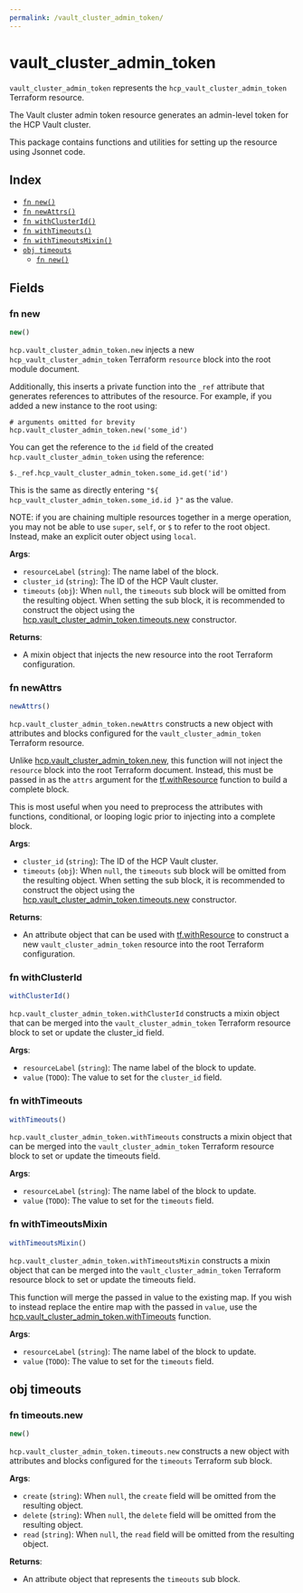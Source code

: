 ```yaml
---
permalink: /vault_cluster_admin_token/
---
```


# vault_cluster_admin_token

`vault_cluster_admin_token` represents the `hcp_vault_cluster_admin_token` Terraform resource.

The Vault cluster admin token resource generates an admin-level token for the HCP Vault cluster.

This package contains functions and utilities for setting up the resource using Jsonnet code.


## Index

* [`fn new()`](#fn-new)
* [`fn newAttrs()`](#fn-newattrs)
* [`fn withClusterId()`](#fn-withclusterid)
* [`fn withTimeouts()`](#fn-withtimeouts)
* [`fn withTimeoutsMixin()`](#fn-withtimeoutsmixin)
* [`obj timeouts`](#obj-timeouts)
  * [`fn new()`](#fn-timeoutsnew)

## Fields

### fn new

```ts
new()
```


`hcp.vault_cluster_admin_token.new` injects a new `hcp_vault_cluster_admin_token` Terraform `resource`
block into the root module document.

Additionally, this inserts a private function into the `_ref` attribute that generates references to attributes of the
resource. For example, if you added a new instance to the root using:

    # arguments omitted for brevity
    hcp.vault_cluster_admin_token.new('some_id')

You can get the reference to the `id` field of the created `hcp.vault_cluster_admin_token` using the reference:

    $._ref.hcp_vault_cluster_admin_token.some_id.get('id')

This is the same as directly entering `"${ hcp_vault_cluster_admin_token.some_id.id }"` as the value.

NOTE: if you are chaining multiple resources together in a merge operation, you may not be able to use `super`, `self`,
or `$` to refer to the root object. Instead, make an explicit outer object using `local`.

**Args**:
  - `resourceLabel` (`string`): The name label of the block.
  - `cluster_id` (`string`): The ID of the HCP Vault cluster.
  - `timeouts` (`obj`):  When `null`, the `timeouts` sub block will be omitted from the resulting object. When setting the sub block, it is recommended to construct the object using the [hcp.vault_cluster_admin_token.timeouts.new](#fn-vaultclusteradmintokentimeoutsnew) constructor.

**Returns**:
- A mixin object that injects the new resource into the root Terraform configuration.


### fn newAttrs

```ts
newAttrs()
```


`hcp.vault_cluster_admin_token.newAttrs` constructs a new object with attributes and blocks configured for the `vault_cluster_admin_token`
Terraform resource.

Unlike [hcp.vault_cluster_admin_token.new](#fn-vaultclusteradmintokennew), this function will not inject the `resource`
block into the root Terraform document. Instead, this must be passed in as the `attrs` argument for the
[tf.withResource](https://github.com/tf-libsonnet/core/tree/main/docs#fn-withresource) function to build a complete block.

This is most useful when you need to preprocess the attributes with functions, conditional, or looping logic prior to
injecting into a complete block.

**Args**:
  - `cluster_id` (`string`): The ID of the HCP Vault cluster.
  - `timeouts` (`obj`):  When `null`, the `timeouts` sub block will be omitted from the resulting object. When setting the sub block, it is recommended to construct the object using the [hcp.vault_cluster_admin_token.timeouts.new](#fn-vaultclusteradmintokentimeoutsnew) constructor.

**Returns**:
  - An attribute object that can be used with [tf.withResource](https://github.com/tf-libsonnet/core/tree/main/docs#fn-withresource) to construct a new `vault_cluster_admin_token` resource into the root Terraform configuration.


### fn withClusterId

```ts
withClusterId()
```

`hcp.vault_cluster_admin_token.withClusterId` constructs a mixin object that can be merged into the `vault_cluster_admin_token`
Terraform resource block to set or update the cluster_id field.



**Args**:
  - `resourceLabel` (`string`): The name label of the block to update.
  - `value` (`TODO`): The value to set for the `cluster_id` field.


### fn withTimeouts

```ts
withTimeouts()
```

`hcp.vault_cluster_admin_token.withTimeouts` constructs a mixin object that can be merged into the `vault_cluster_admin_token`
Terraform resource block to set or update the timeouts field.



**Args**:
  - `resourceLabel` (`string`): The name label of the block to update.
  - `value` (`TODO`): The value to set for the `timeouts` field.


### fn withTimeoutsMixin

```ts
withTimeoutsMixin()
```

`hcp.vault_cluster_admin_token.withTimeoutsMixin` constructs a mixin object that can be merged into the `vault_cluster_admin_token`
Terraform resource block to set or update the timeouts field.

This function will merge the passed in value to the existing map. If you wish
to instead replace the entire map with the passed in `value`, use the [hcp.vault_cluster_admin_token.withTimeouts](TODO)
function.


**Args**:
  - `resourceLabel` (`string`): The name label of the block to update.
  - `value` (`TODO`): The value to set for the `timeouts` field.


## obj timeouts



### fn timeouts.new

```ts
new()
```


`hcp.vault_cluster_admin_token.timeouts.new` constructs a new object with attributes and blocks configured for the `timeouts`
Terraform sub block.



**Args**:
  - `create` (`string`):  When `null`, the `create` field will be omitted from the resulting object.
  - `delete` (`string`):  When `null`, the `delete` field will be omitted from the resulting object.
  - `read` (`string`):  When `null`, the `read` field will be omitted from the resulting object.

**Returns**:
  - An attribute object that represents the `timeouts` sub block.

